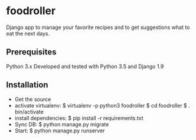 # foodroller
Django app to manage your favorite recipes and to get suggestions what to eat the next days.

## Prerequisites
Python 3.x 
Developed and tested with Python 3.5 and Django 1.9

## Installation
* Get the source
* activate virtualenv: 
$ virtualenv -p python3 foodroller 
$ cd foodroller 
$ . bin/activate
* install dependencies:
$ pip install -r requirements.txt
* Sync DB:
$ python manage.py migrate
* Start:
$ python manage.py runserver
